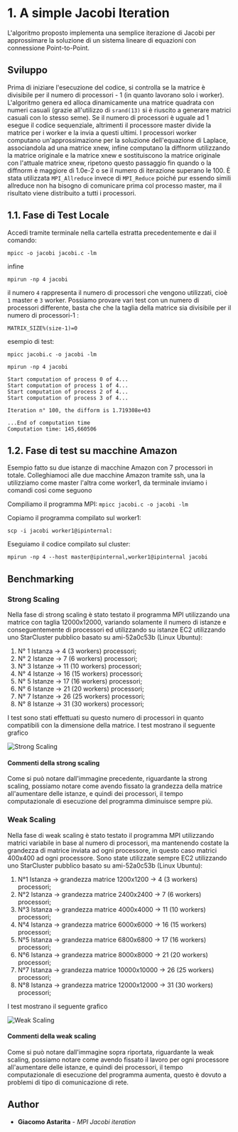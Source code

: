 # 1. A simple Jacobi Iteration

L'algoritmo proposto implementa una semplice iterazione di Jacobi per approssimare la soluzione di un sistema lineare di equazioni con connessione Point-to-Point. 

## Sviluppo

Prima di iniziare l'esecuzione del codice, si controlla se la matrice è divisibile per il numero di processori - 1 (in quanto lavorano solo i worker). L'algoritmo genera ed alloca dinamicamente una matrice quadrata con numeri casuali (grazie all'utilizzo di ```srand(13)``` si è riuscito a generare matrici casuali con lo stesso seme). Se il numero di processori è uguale ad 1 esegue il codice sequenziale, altrimenti il processore master divide la matrice per i worker e la invia a questi ultimi. I processori worker computano un'approssimazione per la soluzione dell'equazione di Laplace, associandola ad una matrice xnew, infine computano la diffnorm utilizzando la matrice originale e la matrice xnew e sostituiscono la matrice originale con l'attuale matrice xnew, ripetono questo passaggio fin quando o la diffnorm è maggiore di 1.0e-2 o se il numero di iterazione superano le 100. È stata utilizzata ```MPI_Allreduce``` invece di ```MPI_Reduce``` poiché pur essendo simili allreduce non ha bisogno di comunicare prima col processo master, ma il risultato viene distribuito a tutti i processori.

## 1.1. Fase di Test Locale

Accedi tramite terminale nella cartella estratta precedentemente e dai il comando:

```mpicc -o jacobi jacobi.c -lm```

infine

```mpirun -np 4 jacobi```

il numero ```4``` rappresenta il numero di processori che vengono utilizzati, cioè ```1``` master e ```3``` worker. Possiamo provare vari test con un numero di processori differente, basta che che la taglia della matrice sia divisibile per il numero di processori-1 :
```
MATRIX_SIZE%(size-1)=0
```
esempio di test:

```
mpicc jacobi.c -o jacobi -lm

mpirun -np 4 jacobi

Start computation of process 0 of 4...
Start computation of process 1 of 4...
Start computation of process 2 of 4...
Start computation of process 3 of 4...

Iteration n° 100, the difform is 1.719308e+03

...End of computation time
Computation time: 145,660506 
```

## 1.2. Fase di test su macchine Amazon

Esempio fatto su due istanze di macchine Amazon con 7 processori in totale. Colleghiamoci alle due macchine Amazon tramite ssh, una la utilizziamo come master l'altra come worker1, da terminale inviamo i comandi così come seguono

Compiliamo il programma MPI: 
```mpicc jacobi.c -o jacobi -lm```

Copiamo il programma compilato sul worker1:

```scp -i jacobi worker1@ipinternal:```

Eseguiamo il codice compilato sul cluster: 

```mpirun -np 4 --host master@ipinternal,worker1@ipinternal jacobi```

## Benchmarking

### Strong Scaling
Nella fase di strong scaling è stato testato il programma MPI utilizzando una matrice con taglia 12000x12000, variando solamente il numero di istanze e conseguentemente di processori ed utilizzando su istanze EC2 utilizzando uno StarCluster pubblico basato su ami-52a0c53b (Linux Ubuntu):
1. N° 1 Istanza  -> 4 (3 workers) processori;
1. N° 2 Istanze  -> 7 (6 workers) processori;
1. N° 3 Istanze  -> 11 (10 workers) processori;
1. N° 4 Istanze  -> 16 (15 workers) processori;
1. N° 5 Istanze  -> 17 (16 workers) processori;
1. N° 6 Istanze  -> 21 (20 workers) processori;
1. N° 7 Istanze  -> 26 (25 workers) processori;
1. N° 8 Istanze  -> 31 (30 workers) processori;

I test sono stati effettuati su questo numero di processori in quanto compatibili con la dimensione della matrice. I test mostrano il seguente grafico

![Strong Scaling](img/strong_scaling.png)

#### Commenti della strong scaling
Come si può notare dall'immagine precedente, riguardante la strong scaling, possiamo notare come avendo fissato la grandezza della matrice all'aumentare delle istanze, e quindi dei processori, il tempo computazionale di esecuzione del programma diminuisce sempre più.

### Weak Scaling
Nella fase di weak scaling è stato testato il programma MPI utilizzando matrici variabile in base al numero di processori, ma mantenendo costate la grandezza di matrice inviata ad ogni processore, in questo caso matrici 400x400 ad ogni processore. Sono state utilizzate sempre EC2 utilizzando uno StarCluster pubblico basato su ami-52a0c53b (Linux Ubuntu):
1. N°1 Istanza -> grandezza matrice 1200x1200 -> 4 (3 workers) processori;
1. N°2 Istanza -> grandezza matrice 2400x2400 -> 7 (6 workers) processori;
1. N°3 Istanza -> grandezza matrice 4000x4000 -> 11 (10 workers) processori;
1. N°4 Istanza -> grandezza matrice 6000x6000 -> 16 (15 workers) processori;
1. N°5 Istanza -> grandezza matrice 6800x6800 -> 17 (16 workers) processori;
1. N°6 Istanza -> grandezza matrice 8000x8000 -> 21 (20 workers) processori;
1. N°7 Istanza -> grandezza matrice 10000x10000 -> 26 (25 workers) processori;
1. N°8 Istanza -> grandezza matrice 12000x12000 -> 31 (30 workers) processori;

I test mostrano il seguente grafico

![Weak Scaling](img/weak_scaling.png)

#### Commenti della weak scaling
Come si può notare dall'immagine sopra riportata, riguardante la weak scaling, possiamo notare come avendo fissato il lavoro per ogni processore all'aumentare delle istanze, e quindi dei processori, il tempo computazionale di esecuzione del programma aumenta, questo è dovuto a problemi di tipo di comunicazione di rete.

## Author

* **Giacomo Astarita** - *MPI Jacobi iteration* 

